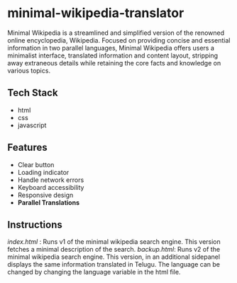 # minimal-wikipedia-translator
Minimal Wikipedia is a streamlined and simplified version of the renowned online encyclopedia, Wikipedia. Focused on providing concise and essential information in two parallel languages, Minimal Wikipedia offers users a minimalist interface, translated information and content layout, stripping away extraneous details while retaining the core facts and knowledge on various topics.

## Tech Stack
- html
- css
- javascript

## Features
- Clear button
- Loading indicator
- Handle network errors
- Keyboard accessibility
- Responsive design
- **Parallel Translations**

## Instructions

*index.html* : Runs v1 of the minimal wikipedia search engine. This version fetches a minimal description of the search.
*backup.html*: Runs v2 of the minimal wikipedia search engine. This version, in an additional sidepanel displays the same information translated in Telugu. The language can be changed by changing the language variable in the html file.
